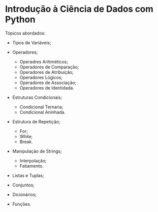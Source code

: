 # Introdução à Ciência de Dados com Python

Tópicos abordados:
- Tipos de Variáveis;

- Operadores;
	- Operadres Aritiméticos;
	- Operadores de Comparação;
	- Operadores de Atribuição;
	- Operadores Lógicos;
	- Operadores de Associação;
	- Operadores de Identidada.

- Estruturas Condicionais;
	- Condicional Ternaria;
	- Condicional Aninhada.

- Estrutura de Repetição;
	- For;
	- While;
	- Break.

- Manipulação de Strings;
	- Interpolação;
	- Fatiamento.

- Listas e Tuplas;

- Conjuntos;

- Dicionários;
- Funções.